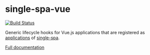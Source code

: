 # single-spa-vue

[![Build Status](https://travis-ci.com/single-spa/single-spa-vue.svg?branch=main)](https://travis-ci.com/single-spa/single-spa-vue)

Generic lifecycle hooks for Vue.js applications that are registered as [applications](https://single-spa.js.org/docs/building-applications) of [single-spa](https://github.com/single-spa/single-spa).

[Full documentation](https://single-spa.js.org/docs/ecosystem-vue.html)
